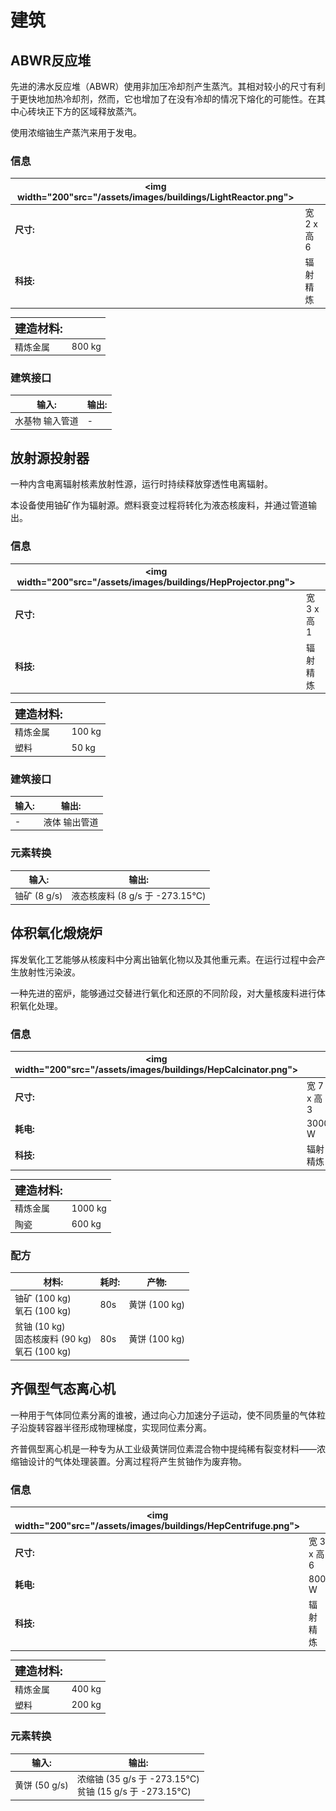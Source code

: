 # 建筑
## ABWR反应堆
先进的沸水反应堆（ABWR）使用非加压冷却剂产生蒸汽。其相对较小的尺寸有利于更快地加热冷却剂，然而，它也增加了在没有冷却的情况下熔化的可能性。在其中心砖块正下方的区域释放蒸汽。

使用浓缩铀生产蒸汽来用于发电。
### 信息
| <img width="200"src="/assets/images/buildings/LightReactor.png"> | |
|-|-|
|**尺寸:** | 宽 2 x 高 6|
|**科技:**| 辐射精炼|

|**<font size="+1">建造材料:</font>**| |
|-|-|
|精炼金属|800 kg|

### 建筑接口
|输入:|输出:|
|-|-|
|水基物 输入管道|-|


## 放射源投射器
一种内含电离辐射核素放射性源，运行时持续释放穿透性电离辐射。

本设备使用铀矿作为辐射源。燃料衰变过程将转化为液态核废料，并通过管道输出。
### 信息
| <img width="200"src="/assets/images/buildings/HepProjector.png"> | |
|-|-|
|**尺寸:** | 宽 3 x 高 1|
|**科技:**| 辐射精炼|

|**<font size="+1">建造材料:</font>**| |
|-|-|
|精炼金属|100 kg|
|塑料|50 kg|

### 建筑接口
|输入:|输出:|
|-|-|
|-|液体 输出管道|

### 元素转换
|输入:|输出:|
|-|-|
|铀矿 (8 g/s)<br>|液态核废料 (8 g/s 于 -273.15°C)<br>|



## 体积氧化煅烧炉
挥发氧化工艺能够从核废料中分离出铀氧化物以及其他重元素。在运行过程中会产生放射性污染波。

一种先进的窑炉，能够通过交替进行氧化和还原的不同阶段，对大量核废料进行体积氧化处理。
### 信息
| <img width="200"src="/assets/images/buildings/HepCalcinator.png"> | |
|-|-|
|**尺寸:** | 宽 7 x 高 3|
|**耗电:**| 3000 W|
|**科技:**| 辐射精炼|

|**<font size="+1">建造材料:</font>**| |
|-|-|
|精炼金属|1000 kg|
|陶瓷|600 kg|

### 配方
|材料:| 耗时: | 产物:|
|-|-|-|
|铀矿 (100 kg)<br>氧石 (100 kg)<br>|80s|黄饼 (100 kg)<br>|
|贫铀 (10 kg)<br>固态核废料 (90 kg)<br>氧石 (100 kg)<br>|80s|黄饼 (100 kg)<br>|



## 齐佩型气态离心机
一种用于气体同位素分离的谁被，通过向心力加速分子运动，使不同质量的气体粒子沿旋转容器半径形成物理梯度，实现同位素分离。

齐普佩型离心机是一种专为从工业级黄饼同位素混合物中提纯稀有裂变材料——浓缩铀设计的气体处理装置。分离过程将产生贫铀作为废弃物。
### 信息
| <img width="200"src="/assets/images/buildings/HepCentrifuge.png"> | |
|-|-|
|**尺寸:** | 宽 3 x 高 6|
|**耗电:**| 800 W|
|**科技:**| 辐射精炼|

|**<font size="+1">建造材料:</font>**| |
|-|-|
|精炼金属|400 kg|
|塑料|200 kg|

### 元素转换
|输入:|输出:|
|-|-|
|黄饼 (50 g/s)<br>|浓缩铀 (35 g/s 于 -273.15°C)<br>贫铀 (15 g/s 于 -273.15°C)<br>|



